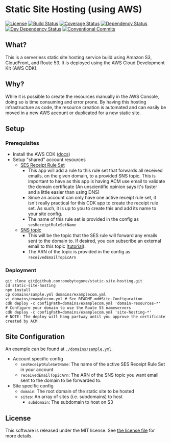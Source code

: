 # Static Site Hosting (using AWS)

[![License](https://img.shields.io/github/license/onebytegone/static-site-hosting.svg)](./LICENSE)
[![Build Status](https://travis-ci.com/onebytegone/static-site-hosting.svg?branch=master)](https://travis-ci.com/onebytegone/static-site-hosting)
[![Coverage Status](https://coveralls.io/repos/github/onebytegone/static-site-hosting/badge.svg?branch=master)](https://coveralls.io/github/onebytegone/static-site-hosting?branch=master)
[![Dependency Status](https://david-dm.org/onebytegone/static-site-hosting.svg)](https://david-dm.org/onebytegone/static-site-hosting)
[![Dev Dependency Status](https://david-dm.org/onebytegone/static-site-hosting/dev-status.svg)](https://david-dm.org/onebytegone/static-site-hosting#info=devDependencies&view=table)
[![Conventional Commits](https://img.shields.io/badge/Conventional%20Commits-1.0.0-yellow.svg)](https://conventionalcommits.org)

## What?

This is a serverless static site hosting service build using Amazon S3, CloudFront, and
Route 53. It is deployed using the AWS Cloud Development Kit (AWS CDK).

## Why?

While it is possible to create the resources manually in the AWS Console, doing so is time
consuming and error prone. By having this hosting infrastructure as code, the resource
creation is automated and can easily be moved in a new AWS account or duplicated for a new
static site.

## Setup

### Prerequisites

   * Install the AWS CDK ([docs][cdk-getting-started])
   * Setup "shared" account resources
      * [SES Receipt Rule Set][ses-receipt-rule-set]
         * This app will add a rule to this rule set that forwards all received emails, on
           the given domain, to a provided SNS topic. This is important to have as  this
           app is having ACM use email to validate the domain certificate (An unscientific
           opinion says it's faster and a little easier than using DNS)
         * Since an account can only have one active receipt rule set, it isn't really
           practical for this CDK app to create the receipt rule set. As such, it is up to
           you to create this and add its name to your site config.
         * The name of this rule set is provided in the config as `sesReceiptRuleSetName`
      * [SNS topic][sns-topic]
         * This will be the topic that the SES rule will forward any emails sent to the
           domain to. If desired, you can subscribe an external email to this topic
           ([tutorial][sns-email-subscription]).
         * The ARN of the topic is provided in the config as `receivedEmailTopicArn`


[cdk-getting-started]: https://docs.aws.amazon.com/cdk/latest/guide/getting_started.html
[ses-receipt-rule-set]: https://docs.aws.amazon.com/ses/latest/DeveloperGuide/receiving-email-receipt-rule-set.html
[sns-topic]: https://docs.aws.amazon.com/sns/latest/dg/sns-tutorial-create-topic.html
[sns-email-subscription]: https://docs.aws.amazon.com/sns/latest/dg/sns-tutorial-create-subscribe-endpoint-to-topic.html

### Deployment

```
git clone git@github.com:onebytegone/static-site-hosting.git
cd static-site-hosting
npm install
cp domains/sample.yml domains/examplecom.yml
vi domains/examplecom.yml # See README.md#Site-Configuration
cdk deploy -c configPath=domains/examplecom.yml 'domain-resources-*'
# Configure your domain to use the Route 53 nameservers
cdk deploy -c configPath=domains/examplecom.yml 'site-hosting-*'
# NOTE: The deploy will hang partway until you approve the certificate created by ACM
```

## Site Configuration

An example can be found at [`./domains/sample.yml`](./domains/sample.yml).

   * Account specific config
      * `sesReceiptRuleSetName`: The name of the active SES Receipt Rule Set in your
        account
      * `receivedEmailTopicArn`: The ARN of the SNS topic you want email sent to the
        domain to be forwarded to.
   * Site specific config
      * `domain`: The root domain of the static site to be hosted
      * `sites`: An array of sites (i.e. subdomains) to host
         * `subdomain`: The subdomain to host on S3

## License

This software is released under the MIT license. See [the license file](LICENSE) for more
details.
